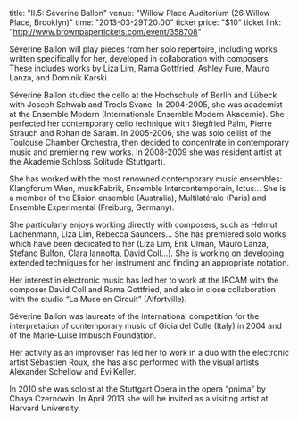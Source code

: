 title: "II.5: Séverine Ballon"
venue: "Willow Place Auditorium (26 Willow Place, Brooklyn)"
time: "2013-03-29T20:00"
ticket price: "$10"
ticket link: "http://www.brownpapertickets.com/event/358708"

Séverine Ballon will play pieces from her solo repertoire, including works
written specifically for her, developed in collaboration with composers. These
includes works by Liza Lim, Rama Gottfried, Ashley Fure, Mauro Lanza, and
Dominik Karski.

Séverine Ballon studied the cello at the Hochschule of Berlin and Lübeck with
Joseph Schwab and Troels Svane. In 2004-2005, she was academist at the Ensemble
Modern (Internationale Ensemble Modern Akademie). She perfected her
contemporary cello technique with Siegfried Palm, Pierre Strauch and Rohan de
Saram. In 2005-2006, she was solo cellist of the Toulouse Chamber Orchestra,
then decided to concentrate in contemporary music and premiering new works. In
2008-2009 she was resident artist at the Akademie Schloss Solitude (Stuttgart).

She has worked with the most renowned contemporary music ensembles: Klangforum
Wien, musikFabrik, Ensemble Intercontemporain, Ictus… She is a member of the
Elision ensemble (Australia), Multilatérale (Paris) and Ensemble Experimental
(Freiburg, Germany).

She particularly enjoys working directly with composers, such as Helmut
Lachenmann, Liza Lim, Rebecca Saunders… She has premiered solo works which have
been dedicated to her (Liza Lim, Erik Ulman, Mauro Lanza, Stefano Bulfon, Clara
Iannotta, David Coll…). She is working on developing extended techniques for
her instrument and finding an appropriate notation.

Her interest in electronic music has led her to work at the IRCAM with the
composer David Coll and Rama Gottfried, and also in close collaboration with
the studio “La Muse en Circuit” (Alfortville).

Séverine Ballon was laureate of the international competition for the
interpretation of contemporary music of Gioia del Colle (Italy) in 2004 and of
the Marie-Luise Imbusch Foundation.

Her activity as an improviser has led her to work in a duo with the electronic
artist Sébastien Roux, she has also performed with the visual artists Alexander
Schellow and Evi Keller.

In 2010 she was soloist at the Stuttgart Opera in the opera “pnima” by Chaya
Czernowin. In April 2013 she will be invited as a visiting artist at Harvard
University.
